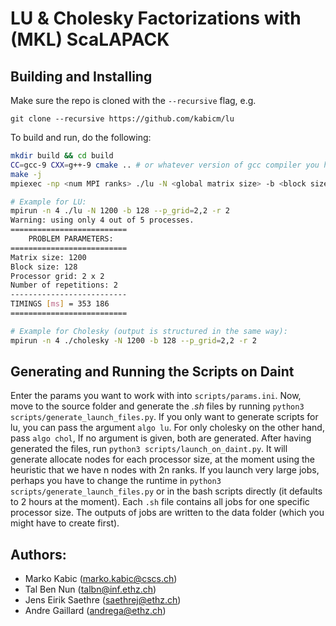 # LU & Cholesky Factorizations with (MKL) ScaLAPACK

## Building and Installing

Make sure the repo is cloned with the `--recursive` flag, e.g.
```
git clone --recursive https://github.com/kabicm/lu
```

To build and run, do the following:

```bash
mkdir build && cd build
CC=gcc-9 CXX=g++-9 cmake .. # or whatever version of gcc compiler you have
make -j
mpiexec -np <num MPI ranks> ./lu -N <global matrix size> -b <block size> --p_grid=<prow>,<pcol> -r <num of repetitions>

# Example for LU:
mpirun -n 4 ./lu -N 1200 -b 128 --p_grid=2,2 -r 2
Warning: using only 4 out of 5 processes.
==========================
    PROBLEM PARAMETERS:
==========================
Matrix size: 1200
Block size: 128
Processor grid: 2 x 2
Number of repetitions: 2
--------------------------
TIMINGS [ms] = 353 186
==========================

# Example for Cholesky (output is structured in the same way):
mpirun -n 4 ./cholesky -N 1200 -b 128 --p_grid=2,2 -r 2
```

## Generating and Running the Scripts on Daint
Enter the params you want to work with into `scripts/params.ini`. Now, move to the source folder and generate the _.sh_ files by running `python3 scripts/generate_launch_files.py`. If you only want to generate scripts for lu, you can pass the argument `algo lu`. For only cholesky on the other hand, pass `algo chol`, If no argument is given, both are generated. After having generated the files, run `python3 scripts/launch_on_daint.py`. It will generate allocate nodes for each processor size, at the moment using the heuristic that we have n nodes with 2n ranks. If you launch very large jobs, perhaps you have to change the runtime in  `python3 scripts/generate_launch_files.py` or in the bash scripts directly (it defaults to 2 hours at the moment).
Each `.sh` file contains all jobs for one specific processor size. The outputs of jobs are written to the data folder (which you might have to create first).

## Authors:
- Marko Kabic (marko.kabic@cscs.ch)
- Tal Ben Nun (talbn@inf.ethz.ch)
- Jens Eirik Saethre (saethrej@ethz.ch)
- Andre Gaillard (andrega@ethz.ch)
